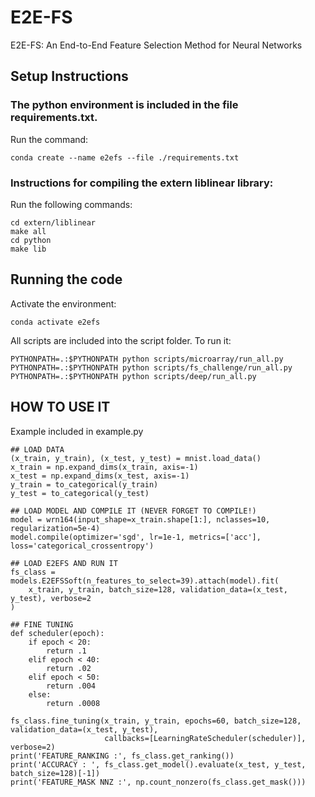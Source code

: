 # E2E-FS
E2E-FS: An End-to-End Feature Selection Method for Neural Networks

## Setup Instructions

### The python environment is included in the file requirements.txt.
Run the command:
 
    conda create --name e2efs --file ./requirements.txt

### Instructions for compiling the extern liblinear library:
Run the following commands:

    cd extern/liblinear
    make all 
    cd python
    make lib 

## Running the code
Activate the environment:

    conda activate e2efs 

All scripts are included into the script folder. To run it:

    PYTHONPATH=.:$PYTHONPATH python scripts/microarray/run_all.py
    PYTHONPATH=.:$PYTHONPATH python scripts/fs_challenge/run_all.py
    PYTHONPATH=.:$PYTHONPATH python scripts/deep/run_all.py

## HOW TO USE IT
Example included in example.py    

    ## LOAD DATA
    (x_train, y_train), (x_test, y_test) = mnist.load_data()
    x_train = np.expand_dims(x_train, axis=-1)
    x_test = np.expand_dims(x_test, axis=-1)
    y_train = to_categorical(y_train)
    y_test = to_categorical(y_test)

    ## LOAD MODEL AND COMPILE IT (NEVER FORGET TO COMPILE!)
    model = wrn164(input_shape=x_train.shape[1:], nclasses=10, regularization=5e-4)
    model.compile(optimizer='sgd', lr=1e-1, metrics=['acc'], loss='categorical_crossentropy')

    ## LOAD E2EFS AND RUN IT
    fs_class = models.E2EFSSoft(n_features_to_select=39).attach(model).fit(
        x_train, y_train, batch_size=128, validation_data=(x_test, y_test), verbose=2
    )

    ## FINE TUNING
    def scheduler(epoch):
        if epoch < 20:
            return .1
        elif epoch < 40:
            return .02
        elif epoch < 50:
            return .004
        else:
            return .0008

    fs_class.fine_tuning(x_train, y_train, epochs=60, batch_size=128, validation_data=(x_test, y_test),
                         callbacks=[LearningRateScheduler(scheduler)], verbose=2)
    print('FEATURE_RANKING :', fs_class.get_ranking())
    print('ACCURACY : ', fs_class.get_model().evaluate(x_test, y_test, batch_size=128)[-1])
    print('FEATURE_MASK NNZ :', np.count_nonzero(fs_class.get_mask()))